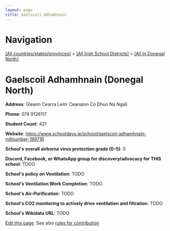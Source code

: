 ```yaml
---
layout: page
title: Gaelscoil Adhamhnain
---
```

# Navigation

[[All countries/states/provinces]](../../..) > [[All Irish School Districts]](../..) > [[All In Donegal North]](..)

# Gaelscoil Adhamhnain (Donegal North)

**Address**: Gleann Cearra Leitir Ceanainn Co Dhun Na Ngall

**Phone**: 074 9126117

**Student Count**: 421

**Website**: <https://www.schooldays.ie/school/gaelscoil-adhamhnain-rollnumber-19971R>

**School's overall airborne virus protection grade (0-5)**: 0

**Discord, Facebook, or WhatsApp group for discovery/advocacy for THIS school**: TODO

**School's policy on Ventilation**: TODO

**School's Ventilation Work Completion**: TODO

**School's Air-Purification**: TODO

**School's CO2 monitoring to actively drive ventilation and filtration**: TODO

**School's Wikidata URL**: TODO


[Edit this page](https://github.com/ventilate-schools/Ireland/edit/main/./Donegal_North/Gaelscoil_Adhamhnain.md). See also [rules for contribution](../../../contribution-rules/)